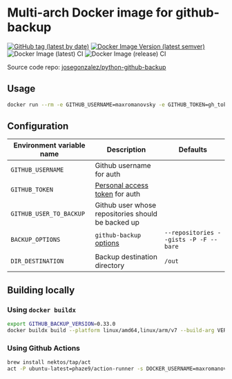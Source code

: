 # Multi-arch Docker image for github-backup

[![GitHub tag (latest by date)](https://img.shields.io/github/v/tag/maxromanovsky/docker-python-github-backup)](https://github.com/maxromanovsky/docker-python-github-backup)
[![Docker Image Version (latest semver)](https://img.shields.io/docker/v/maxromanovsky/python-github-backup)](https://hub.docker.com/r/maxromanovsky/python-github-backup)
![Docker Image (latest) CI](https://github.com/maxromanovsky/docker-python-github-backup/workflows/Docker%20Image%20(latest)%20CI/badge.svg)
![Docker Image (release) CI](https://github.com/maxromanovsky/docker-python-github-backup/workflows/Docker%20Image%20(release)%20CI/badge.svg)

Source code repo: [josegonzalez/python-github-backup](https://github.com/josegonzalez/python-github-backup)

## Usage
```bash
docker run --rm -e GITHUB_USERNAME=maxromanovsky -e GITHUB_TOKEN=gh_token -e GITHUB_USER_TO_BACKUP=maxromanovsky -v "/Users/max/Downloads/gh:/out" maxromanovsky/python-github-backup:latest
```

## Configuration

| Environment variable name | Description | Defaults |
|-------------------------|-----------|--------|
| `GITHUB_USERNAME` | Github username for auth | |
| `GITHUB_TOKEN` | [Personal access token](https://github.com/settings/tokens) for auth | |
| `GITHUB_USER_TO_BACKUP` | Github user whose repositories should be backed up | |
| `BACKUP_OPTIONS` |`github-backup` [options](https://github.com/josegonzalez/python-github-backup#usage) | `--repositories --gists -P -F --bare` |
| `DIR_DESTINATION` | Backup destination directory | `/out` |

## Building locally

### Using `docker buildx`

```bash
export GITHUB_BACKUP_VERSION=0.33.0
docker buildx build --platform linux/amd64,linux/arm/v7 --build-arg VERSION=$GITHUB_BACKUP_VERSION -t maxromanovsky/python-github-backup:v${GITHUB_BACKUP_VERSION} --push .
```

### Using Github Actions
```bash
brew install nektos/tap/act
act -P ubuntu-latest=phaze9/action-runner -s DOCKER_USERNAME=maxromanovsky -s DOCKER_PASSWORD=docker-personal-access-token
```

